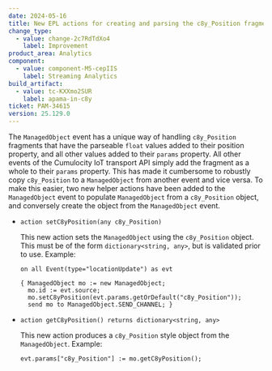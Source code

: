 ```yaml
---
date: 2024-05-16
title: New EPL actions for creating and parsing the c8y_Position fragment
change_type:
  - value: change-2c7RdTdXo4
    label: Improvement
product_area: Analytics
component:
  - value: component-M5-cepIIS
    label: Streaming Analytics
build_artifact:
  - value: tc-KXXmo2SUR
    label: apama-in-c8y
ticket: PAM-34615
version: 25.129.0
---
```

The `ManagedObject` event has a unique way of handling `c8y_Position` fragments that have the parseable `float` values added to their position property, and all other values added to their `params` property. All other events of the Cumulocity IoT transport API simply add the fragment as a whole to their `params` property. This has made it cumbersome to robustly copy `c8y_Position` to a `ManagedObject` from another event and vice versa. To make this easier, two new helper actions have been added to the `ManagedObject` event to populate `ManagedObject` from a `c8y_Position` object, and conversely create the object from the `ManagedObject` event.

- `action setC8yPosition(any c8y_Position)`

  This new action sets the `ManagedObject` using the `c8y_Position` object. This must be of the form  `dictionary<string, any>`, but is validated prior to use. Example:

  ```
  on all Event(type="locationUpdate") as evt

  { ManagedObject mo := new ManagedObject;
    mo.id := evt.source;
    mo.setC8yPosition(evt.params.getOrDefault("c8y_Position"));
    send mo to ManagedObject.SEND_CHANNEL; }
   ```

- `action getC8yPosition() returns dictionary<string, any>`

  This new action produces a `c8y_Position` style object from the `ManagedObject`. Example:

  ```
  evt.params["c8y_Position"] := mo.getC8yPosition();
  ```
